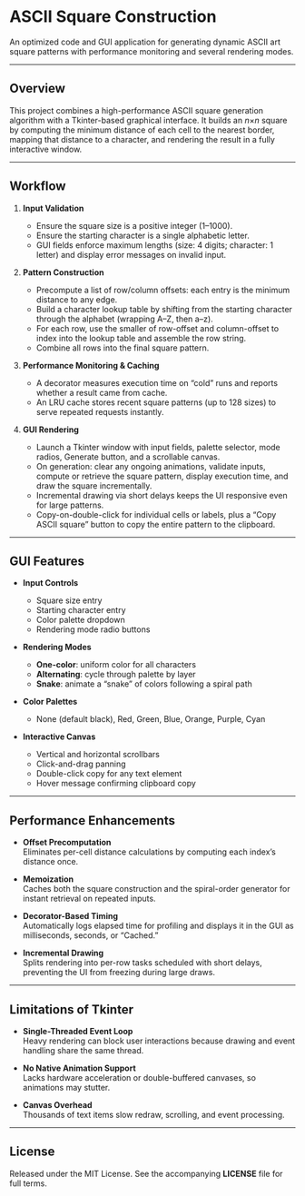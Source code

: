 # ASCII Square Construction

An optimized code and GUI application for generating dynamic ASCII art square patterns with performance monitoring and several rendering modes.

---

## Overview

This project combines a high-performance ASCII square generation algorithm with a Tkinter-based graphical interface. It builds an _n_×_n_ square by computing the minimum distance of each cell to the nearest border, mapping that distance to a character, and rendering the result in a fully interactive window.

---

## Workflow

1. **Input Validation**  
   - Ensure the square size is a positive integer (1–1000).  
   - Ensure the starting character is a single alphabetic letter.  
   - GUI fields enforce maximum lengths (size: 4 digits; character: 1 letter) and display error messages on invalid input.

2. **Pattern Construction**  
   - Precompute a list of row/column offsets: each entry is the minimum distance to any edge.  
   - Build a character lookup table by shifting from the starting character through the alphabet (wrapping A–Z, then a–z).  
   - For each row, use the smaller of row-offset and column-offset to index into the lookup table and assemble the row string.  
   - Combine all rows into the final square pattern.

3. **Performance Monitoring & Caching**  
   - A decorator measures execution time on “cold” runs and reports whether a result came from cache.  
   - An LRU cache stores recent square patterns (up to 128 sizes) to serve repeated requests instantly.

4. **GUI Rendering**  
   - Launch a Tkinter window with input fields, palette selector, mode radios, Generate button, and a scrollable canvas.  
   - On generation: clear any ongoing animations, validate inputs, compute or retrieve the square pattern, display execution time, and draw the square incrementally.  
   - Incremental drawing via short delays keeps the UI responsive even for large patterns.  
   - Copy-on-double-click for individual cells or labels, plus a “Copy ASCII square” button to copy the entire pattern to the clipboard.

---

## GUI Features

- **Input Controls**  
  - Square size entry  
  - Starting character entry  
  - Color palette dropdown  
  - Rendering mode radio buttons

- **Rendering Modes**  
  - **One-color**: uniform color for all characters  
  - **Alternating**: cycle through palette by layer  
  - **Snake**: animate a “snake” of colors following a spiral path

- **Color Palettes**  
  - None (default black), Red, Green, Blue, Orange, Purple, Cyan

- **Interactive Canvas**  
  - Vertical and horizontal scrollbars  
  - Click-and-drag panning  
  - Double-click copy for any text element  
  - Hover message confirming clipboard copy

---

## Performance Enhancements

- **Offset Precomputation**  
  Eliminates per-cell distance calculations by computing each index’s distance once.

- **Memoization**  
  Caches both the square construction and the spiral-order generator for instant retrieval on repeated inputs.

- **Decorator-Based Timing**  
  Automatically logs elapsed time for profiling and displays it in the GUI as milliseconds, seconds, or “Cached.”

- **Incremental Drawing**  
  Splits rendering into per-row tasks scheduled with short delays, preventing the UI from freezing during large draws.

---

## Limitations of Tkinter

- **Single-Threaded Event Loop**  
  Heavy rendering can block user interactions because drawing and event handling share the same thread.

- **No Native Animation Support**  
  Lacks hardware acceleration or double-buffered canvases, so animations may stutter.

- **Canvas Overhead**  
  Thousands of text items slow redraw, scrolling, and event processing.

---

## License

Released under the MIT License. See the accompanying **LICENSE** file for full terms.
